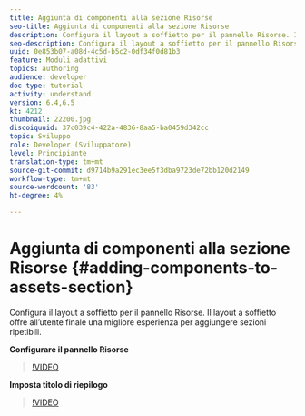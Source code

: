 ```yaml
---
title: Aggiunta di componenti alla sezione Risorse
seo-title: Aggiunta di componenti alla sezione Risorse
description: Configura il layout a soffietto per il pannello Risorse. Il layout a soffietto offre all’utente finale una migliore esperienza per aggiungere sezioni ripetibili.
seo-description: Configura il layout a soffietto per il pannello Risorse. Il layout a soffietto offre all’utente finale una migliore esperienza per aggiungere sezioni ripetibili.
uuid: 0e853b07-a08d-4c5d-b5c2-0df34f0d81b3
feature: Moduli adattivi
topics: authoring
audience: developer
doc-type: tutorial
activity: understand
version: 6.4,6.5
kt: 4212
thumbnail: 22200.jpg
discoiquuid: 37c039c4-422a-4836-8aa5-ba0459d342cc
topic: Sviluppo
role: Developer (Sviluppatore)
level: Principiante
translation-type: tm+mt
source-git-commit: d9714b9a291ec3ee5f3dba9723de72bb120d2149
workflow-type: tm+mt
source-wordcount: '83'
ht-degree: 4%

---
```



# Aggiunta di componenti alla sezione Risorse {#adding-components-to-assets-section}

Configura il layout a soffietto per il pannello Risorse. Il layout a soffietto offre all’utente finale una migliore esperienza per aggiungere sezioni ripetibili.

**Configurare il pannello Risorse**

>[!VIDEO](https://video.tv.adobe.com/v/22200?quality=9&learn=on)

**Imposta titolo di riepilogo**
>[!VIDEO](https://video.tv.adobe.com/v/28387)



